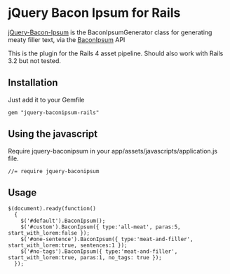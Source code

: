 # jQuery Bacon Ipsum for Rails

[jQuery-Bacon-Ipsum](https://github.com/petenelson/bacon-ipsum) is the BaconIpsumGenerator class for generating meaty filler text, via the [BaconIpsum](http://baconipsum.com/) API

This is the plugin for the Rails 4 asset pipeline. Should also work with Rails 3.2 but not tested.

## Installation

Just add it to your Gemfile

    gem "jquery-baconipsum-rails"

## Using the javascript

Require jquery-baconipsum in your app/assets/javascripts/application.js file.

    //= require jquery-baconipsum

## Usage

    $(document).ready(function()
      {
        $('#default').BaconIpsum();
        $('#custom').BaconIpsum({ type:'all-meat', paras:5, start_with_lorem:false });
        $('#one-sentence').BaconIpsum({ type:'meat-and-filler', start_with_lorem:true, sentences:1 });
        $('#no-tags').BaconIpsum({ type:'meat-and-filler', start_with_lorem:true, paras:1, no_tags: true });
      });

